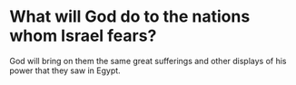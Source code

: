 # What will God do to the nations whom Israel fears?

God will bring on them the same great sufferings and other displays of his power that they saw in Egypt.
